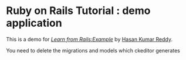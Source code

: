 # Ruby on Rails Tutorial : demo application

This is a demo for [*Learn from Rails:Example*](http://rails.org) by [Hasan Kumar Reddy](http://www.cse.iitb.ac.in/~hasan).

You need to delete the migrations and models which ckeditor generates
